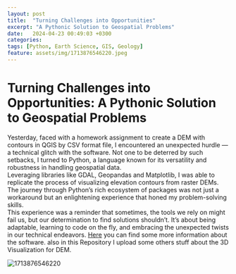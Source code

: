 ```yaml
---
layout: post
title:  "Turning Challenges into Opportunities"
excerpt: "A Pythonic Solution to Geospatial Problems"
date:   2024-04-23 00:49:03 +0300
categories: 
tags: [Python, Earth Science, GIS, Geology]
feature: assets/img/1713876546220.jpeg
---
```

# Turning Challenges into Opportunities: A Pythonic Solution to Geospatial Problems

Yesterday, faced with a homework assignment to create a DEM with contours in QGIS by CSV format file, I encountered an unexpected hurdle — a technical glitch with the software. Not one to be deterred by such setbacks, I turned to Python, a language known for its versatility and robustness in handling geospatial data.<br>
Leveraging libraries like GDAL, Geopandas and Matplotlib, I was able to replicate the process of visualizing elevation contours from raster DEMs. The journey through Python’s rich ecosystem of packages was not just a workaround but an enlightening experience that honed my problem-solving skills.<br>
This experience was a reminder that sometimes, the tools we rely on might fail us, but our determination to find solutions shouldn’t. It’s about being adaptable, learning to code on the fly, and embracing the unexpected twists in our technical endeavors. [Here](https://github.com/aradfarahani/DEM-Bathymetry/blob/main/DEM%20%2B%20contour.ipynb) you can find some more information about the software. also in this Repository I upload some others stuff about the 3D Visualization for DEM.

![1713876546220](https://github.com/user-attachments/assets/b04bcc9c-a39a-46c1-87fd-7458fc04759f)

